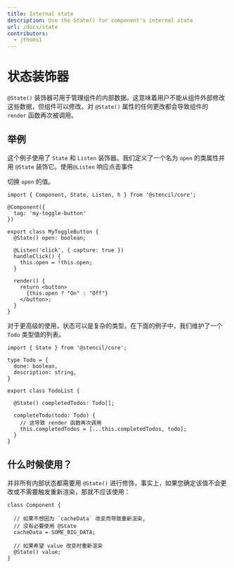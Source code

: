 ```yaml
---
title: Internal state
description: Use the State() for component's internal state
url: /docs/state
contributors:
  - jthoms1
---
```


# 状态装饰器

`@State()` 装饰器可用于管理组件的内部数据。这意味着用户不能从组件外部修改这些数据，但组件可以修改。对 `@State()` 属性的任何更改都会导致组件的 `render` 函数再次被调用。

## 举例

这个例子使用了 `State` 和 `Listen` 装饰器。我们定义了一个名为 `open` 的类属性并用 `@State` 装饰它。使用`@Listen` 响应点击事件

切换 `open` 的值。

```tsx
import { Component, State, Listen, h } from '@stencil/core';

@Component({
  tag: 'my-toggle-button'
})

export class MyToggleButton {
  @State() open: boolean;

  @Listen('click', { capture: true })
  handleClick() {
    this.open = !this.open;
  }

  render() {
    return <button>
      {this.open ? "On" : "Off"}
    </button>;
  }
}
```

对于更高级的使用，状态可以是复杂的类型。在下面的例子中，我们维护了一个 `Todo` 类型值的列表。

```tsx
import { State } from '@stencil/core';

type Todo = {
  done: boolean,
  description: string,
}

export class TodoList {

  @State() completedTodos: Todo[];

  completeTodo(todo: Todo) {
    // 这导致 render 函数再次调用
    this.completedTodos = [...this.completedTodos, todo];
  }
}
```

## 什么时候使用？

并非所有内部状态都需要用 `@State()` 进行修饰，事实上，如果您确定该值不会更改或不需要触发重新渲染，那就不应该使用：

```tsx
class Component {

  // 如果不想因为 `cacheData` 改变而导致重新渲染,
  // 没有必要使用 @State
  cacheData = SOME_BIG_DATA;

  // 如果希望 value 改变时重新渲染
  @State() value;
}
```
